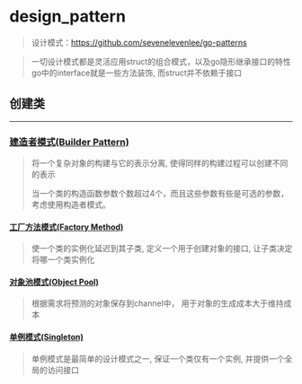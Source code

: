 # design_pattern
> 设计模式：https://github.com/sevenelevenlee/go-patterns

> 一切设计模式都是灵活应用struct的组合模式，以及go隐形继承接口的特性
go中的interface就是一些方法装饰, 而struct并不依赖于接口

## 创建类
----

### [建造者模式(Builder Pattern)](./builder_pattern)
> 将一个复杂对象的构建与它的表示分离, 使得同样的构建过程可以创建不同的表示
> 
> 当一个类的构造函数参数个数超过4个，而且这些参数有些是可选的参数，考虑使用构造者模式。

#### [工厂方法模式(Factory Method)](./factory_method_pattern)
> 使一个类的实例化延迟到其子类, 定义一个用于创建对象的接口, 让子类决定将哪一个类实例化

#### [对象池模式(Object Pool)](./object_pool_pattern)
> 根据需求将预测的对象保存到channel中， 用于对象的生成成本大于维持成本

#### [单例模式(Singleton)](./singleton_pattern)
> 单例模式是最简单的设计模式之一, 保证一个类仅有一个实例, 并提供一个全局的访问接口
